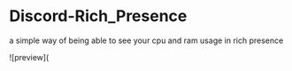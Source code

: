 # Discord-Rich_Presence
a simple way of being able to see your cpu and ram usage in rich presence 

![preview](
